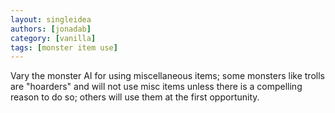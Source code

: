 ```yaml
---
layout: singleidea
authors: [jonadab]
category: [vanilla]
tags: [monster item use]
---
```

Vary the monster AI for using miscellaneous items; some monsters like trolls are "hoarders" and will not use misc items unless there is a compelling reason to do so; others will use them at the first opportunity.
